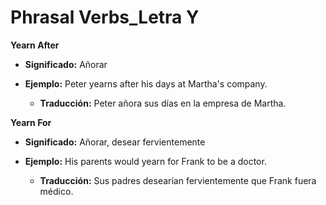 # Phrasal Verbs_Letra Y


**Yearn After**

*   **Significado:** Añorar

*   **Ejemplo:** Peter yearns after his days at Martha's company.
    *   **Traducción:** Peter añora sus días en la empresa de Martha.

**Yearn For**

*   **Significado:** Añorar, desear fervientemente

*   **Ejemplo:** His parents would yearn for Frank to be a doctor.
    *   **Traducción:** Sus padres desearían fervientemente que Frank fuera médico.

